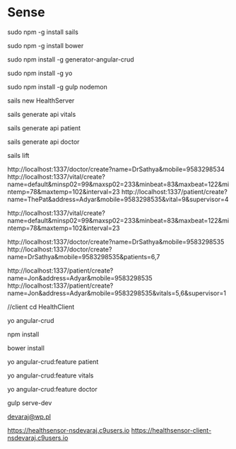 # Sense
sudo npm -g install sails

sudo npm -g install bower

sudo npm install -g generator-angular-crud

sudo npm install -g yo

sudo npm install -g gulp nodemon

sails new HealthServer

sails generate api vitals

sails generate api patient

sails generate api doctor

sails lift
 
http://localhost:1337/doctor/create?name=DrSathya&mobile=9583298534
http://localhost:1337/vital/create?name=default&minsp02=99&maxsp02=233&minbeat=83&maxbeat=122&mintemp=78&maxtemp=102&interval=23
http://localhost:1337/patient/create?name=ThePat&address=Adyar&mobile=9583298535&vital=9&supervisor=4
 
http://localhost:1337/vital/create?name=default&minsp02=99&maxsp02=233&minbeat=83&maxbeat=122&mintemp=78&maxtemp=102&interval=23

http://localhost:1337/doctor/create?name=DrSathya&mobile=9583298535
http://localhost:1337/doctor/create?name=DrSathya&mobile=9583298535&patients=6,7

http://localhost:1337/patient/create?name=Jon&address=Adyar&mobile=9583298535
http://localhost:1337/patient/create?name=Jon&address=Adyar&mobile=9583298535&vitals=5,6&supervisor=1

//client
cd HealthClient

yo angular-crud

npm install

bower install

yo angular-crud:feature patient

yo angular-crud:feature vitals

yo angular-crud:feature doctor

gulp serve-dev

devaraj@wp.pl

 https://healthsensor-nsdevaraj.c9users.io
 https://healthsensor-client-nsdevaraj.c9users.io